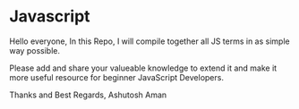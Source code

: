 # Javascript
Hello everyone,
In this Repo, I will compile together all JS terms in as simple way possible.

Please add and share your valueable knowledge to extend it and make it more useful resource for beginner JavaScript Developers.

Thanks and Best Regards, Ashutosh Aman
